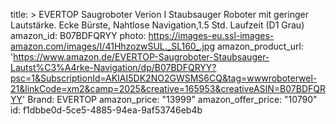 title: >
  EVERTOP Saugroboter Verion I Staubsauger Roboter mit geringer Lautstärke. Ecke Bürste, Nahtlose
  Navigation,1.5 Std. Laufzeit (D1 Grau)
amazon_id: B07BDFQRYY
photo: https://images-eu.ssl-images-amazon.com/images/I/41HhzozwSUL._SL160_.jpg
amazon_product_url: 'https://www.amazon.de/EVERTOP-Saugroboter-Staubsauger-Lautst%C3%A4rke-Navigation/dp/B07BDFQRYY?psc=1&SubscriptionId=AKIAI5DK2NO2GWSMS6CQ&tag=wwwroboterwel-21&linkCode=xm2&camp=2025&creative=165953&creativeASIN=B07BDFQRYY'
Brand: EVERTOP
amazon_price: "13999"
amazon_offer_price: "10790"
id: f1dbbe0d-5ce5-4885-94ea-9af53746eb4b
